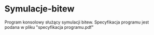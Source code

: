 # Symulacje-bitew
Program konsolowy służący symulacji bitew. Specyfikacja programu jest podana w pliku "specyfikacja programu.pdf"
